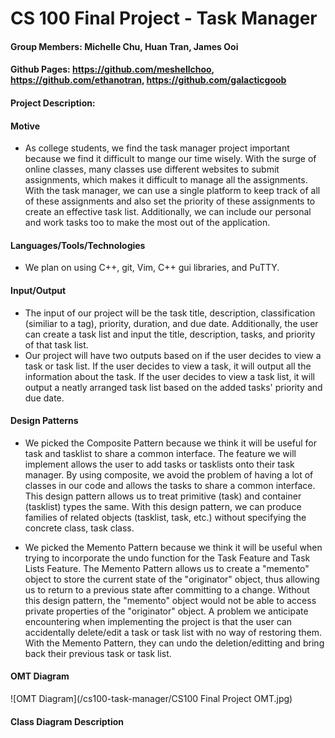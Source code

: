 # CS 100 Final Project - Task Manager
#### Group Members: Michelle Chu, Huan Tran, James Ooi
#### Github Pages: https://github.com/meshellchoo, https://github.com/ethanotran, https://github.com/galacticgoob
#### Project Description: 
#### Motive
  - As college students, we find the task manager project important because we find it difficult to mange our time wisely. With the surge of online classes, many classes use different websites to submit assignments, which makes it difficult to manage all the assignments. With the task manager, we can use a single platform to keep track of all of these assignments and also set the priority of these assignments to create an effective task list. Additionally, we can include our personal and work tasks too to make the most out of the application.
#### Languages/Tools/Technologies
  - We plan on using C++, git, Vim, C++ gui libraries, and PuTTY. 
#### Input/Output
  - The input of our project will be the task title, description, classification (similiar to a tag), priority, duration, and due date. Additionally, the user can create a task list and input the title, description, tasks, and priority of that task list.
  - Our project will have two outputs based on if the user decides to view a task or task list. If the user decides to view a task, it will output all the information about the task. If the user decides to view a task list, it will output a neatly arranged task list based on the added tasks' priority and due date.
#### Design Patterns
  - We picked the Composite Pattern because we think it will be useful for task and tasklist to share a common interface. The feature we will implement allows the user to add tasks or tasklists onto their task manager. By using composite, we avoid the problem of having a lot of classes in our code and allows the tasks to share a common interface. This design pattern allows us to treat primitive (task) and container (tasklist) types the same. With this design pattern, we can produce families of related objects (tasklist, task, etc.) without specifying the concrete class, task class.

  - We picked the Memento Pattern because we think it will be useful when trying to incorporate the undo function for the Task Feature and Task Lists Feature. The Memento Pattern allows us to create a "memento" object to store the current state of the "originator" object, thus allowing us to return to a previous state after committing to a change. Without this design pattern, the "memento" object would not be able to access private properties of the "originator" object. A problem we anticipate encountering when implementing the project is that the user can accidentally delete/edit a task or task list with no way of restoring them. With the Memento Pattern, they can undo the deletion/editting and bring back their previous task or task list.

#### OMT Diagram
![OMT Diagram](/cs100-task-manager/CS100 Final Project OMT.jpg)

#### Class Diagram Description

